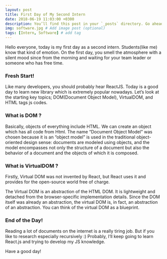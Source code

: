 ```yaml
---
layout: post
title: First Day of My Second Intern
date: 2018-06-19 11:03:00 +0300
description: You’ll find this post in your `_posts` directory. Go ahead and edit it and re-build the site to see your changes. # Add post description (optional)
img: software.jpg # Add image post (optional)
tags: [Intern, Software] # add tag
---
```


Hello everyone, today is my first day as a second intern. Students(like me) know that kind of emotion. On the first day, you smell the atmosphere with a silent mood since from the morning and waiting for your team leader or someone who has free time.

### Fresh Start!

Like many developers, you should probably hear ReactJS. Today is a good day to learn new library which is extremely popular nowadays.
 Let’s look at the starting key topics; DOM(Document Object Model), VirtualDOM, and HTML tags js codes.

### What is DOM ? 

Basically, objects of everything include HTML. We can create an object which has all code from Html. The name “Document Object Model” was chosen because it is an “object model” is used in the traditional object-oriented design sense: documents are modeled using objects, and the model encompasses not only the structure of a document but also the behavior of a document and the objects of which it is composed.

### What is VirtualDOM ?

Firstly, Virtual DOM was not invented by React, but React uses it and provides for the open-source world free of charge.

The Virtual DOM is an abstraction of the HTML DOM. It is lightweight and detached from the browser-specific implementation details. Since the DOM itself was already an abstraction, the virtual DOM is, in fact, an abstraction of an abstraction. You can think of the virtual DOM as a blueprint.

### End of the Day!

Reading a lot of documents on the internet is a really tiring job. But if you like to research especially recursively :) Probably, I‘ll keep going to learn React.js and trying to develop my JS knowledge.

Have a good day!

